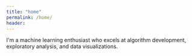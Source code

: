 ```yaml
---
title: "home"
permalink: /home/
header:	
---
```


I'm a machine learning enthusiast who excels at algorithm development, exploratory analysis, and data visualizations.


